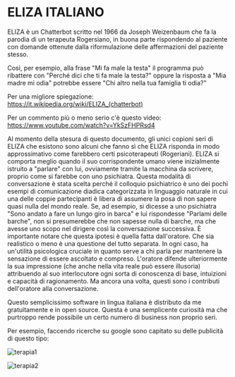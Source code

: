 # ELIZA ITALIANO
 ELIZA è un Chatterbot scritto nel 1966 da Joseph Weizenbaum che fa la parodia di un terapeuta Rogersiano, in buona parte rispondendo al paziente con domande ottenute dalla riformulazione delle affermazioni del paziente stesso. 

Così, per esempio, alla frase "Mi fa male la testa" il programma può ribattere con "Perché dici che ti fa male la testa?" oppure la risposta a "Mia madre mi odia" potrebbe essere "Chi altro nella tua famiglia ti odia?"

Per una migliore spiegazione: https://it.wikipedia.org/wiki/ELIZA_(chatterbot)

Per un commento più o meno serio c'è questo video: https://www.youtube.com/watch?v=YkSzFHPRsd4


Al momento della stesura di questo documento, gli unici copioni seri di ELIZA che esistono sono alcuni che fanno sì che ELIZA risponda in modo approssimativo come farebbero certi psicoterapeuti (Rogeriani). ELIZA si comporta meglio quando il suo corrispondente umano viene inizialmente istruito a "parlare" con lui, ovviamente tramite la macchina da scrivere, proprio come si farebbe con uno psichiatra. Questa modalità di conversazione è stata scelta perché il colloquio psichiatrico è uno dei pochi esempi di comunicazione diadica categorizzata in linguaggio naturale in cui una delle coppie partecipanti è libera di assumere la posa di non sapere quasi nulla del mondo reale. Se, ad esempio, si dicesse a uno psichiatra "Sono andato a fare un lungo giro in barca" e lui rispondesse "Parlami delle barche", non si presumerebbe che non sapesse nulla di barche, ma che avesse uno scopo nel dirigere così la conversazione successiva. È importante notare che questa ipotesi è quella fatta dall'oratore. Che sia realistico o meno è una questione del tutto separata. In ogni caso, ha un'utilità psicologica cruciale in quanto serve a chi parla per mantenere la sensazione di essere ascoltato e compreso. L'oratore difende ulteriormente la sua impressione (che anche nella vita reale può essere illusoria) attribuendo al suo interlocutore ogni sorta di conoscenza di base, intuizioni e capacità di ragionamento. Ma ancora una volta, questi sono i contributi dell'oratore alla conversazione.

Questo semplicissimo software in lingua italiana è distributo da me gratuitamente e in open source. Questa è una semplicente curiosità ma che purtroppo rende possibile un certo numero di business non proprio seri.

Per esempio, faccendo ricerche su google sono capitato su delle publicità di questo tipo:

![terapia1](https://user-images.githubusercontent.com/99075689/235286819-0461a499-5ede-472d-a0b8-6b0d957dc378.jpg)

![terapia2](https://user-images.githubusercontent.com/99075689/235286824-bb0b9d94-0c22-476e-8609-2776b04033b2.jpg)


